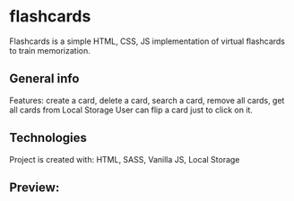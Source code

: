 # flashcards
Flashcards is a simple HTML, CSS, JS implementation of virtual flashcards to train memorization.  

## General info
Features: create a card, delete a card, search a card, remove all cards, get all cards from Local Storage
User can flip a card just to click on it.

## Technologies
Project is created with: HTML, SASS, Vanilla JS, Local Storage

## Preview:
